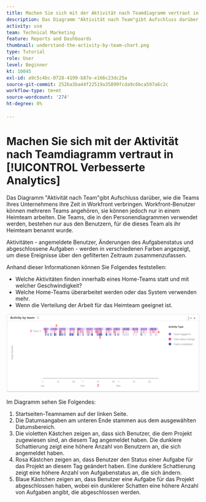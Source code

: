 ```yaml
---
title: Machen Sie sich mit der Aktivität nach Teamdiagramm vertraut in [!UICONTROL Verbesserte Analytics]
description: Das Diagramm "Aktivität nach Team"gibt Aufschluss darüber, wie die Teams Ihres Unternehmens ihre Zeit in Workfront verbringen.
activity: use
team: Technical Marketing
feature: Reports and Dashboards
thumbnail: understand-the-activity-by-team-chart.png
type: Tutorial
role: User
level: Beginner
kt: 10045
exl-id: a9c5c4bc-0728-4199-b87e-e166c23dc25a
source-git-commit: 252ba3ba44f22519a35899fcda9c6bca597a6c2c
workflow-type: tm+mt
source-wordcount: '274'
ht-degree: 0%

---
```


# Machen Sie sich mit der Aktivität nach Teamdiagramm vertraut in [!UICONTROL Verbesserte Analytics]

Das Diagramm &quot;Aktivität nach Team&quot;gibt Aufschluss darüber, wie die Teams Ihres Unternehmens ihre Zeit in Workfront verbringen. Workfront-Benutzer können mehreren Teams angehören, sie können jedoch nur in einem Heimteam arbeiten. Die Teams, die in den Personendiagrammen verwendet werden, bestehen nur aus den Benutzern, für die dieses Team als ihr Heimteam benannt wurde.

Aktivitäten - angemeldete Benutzer, Änderungen des Aufgabenstatus und abgeschlossene Aufgaben - werden in verschiedenen Farben angezeigt, um diese Ereignisse über den gefilterten Zeitraum zusammenzufassen.

Anhand dieser Informationen können Sie Folgendes feststellen:

* Welche Aktivitäten finden innerhalb eines Home-Teams statt und mit welcher Geschwindigkeit?
* Welche Home-Teams überarbeitet werden oder das System verwenden mehr.
* Wenn die Verteilung der Arbeit für das Heimteam geeignet ist.

![Ein Bild, das eine Aktivität nach Teamdiagramm mit Zahlen zu den unten beschriebenen Bereichen anzeigt](assets/section-3-1.png)

Im Diagramm sehen Sie Folgendes:

1. Startseiten-Teamnamen auf der linken Seite.
1. Die Datumsangaben am unteren Ende stammen aus dem ausgewählten Datumsbereich.
1. Die violetten Kästchen zeigen an, dass sich Benutzer, die dem Projekt zugewiesen sind, an diesem Tag angemeldet haben. Die dunklere Schattierung zeigt eine höhere Anzahl von Benutzern an, die sich angemeldet haben.
1. Rosa Kästchen zeigen an, dass Benutzer den Status einer Aufgabe für das Projekt an diesem Tag geändert haben. Eine dunklere Schattierung zeigt eine höhere Anzahl von Aufgabenstatus an, die sich ändern.
1. Blaue Kästchen zeigen an, dass Benutzer eine Aufgabe für das Projekt abgeschlossen haben, wobei ein dunklerer Schatten eine höhere Anzahl von Aufgaben angibt, die abgeschlossen werden.
